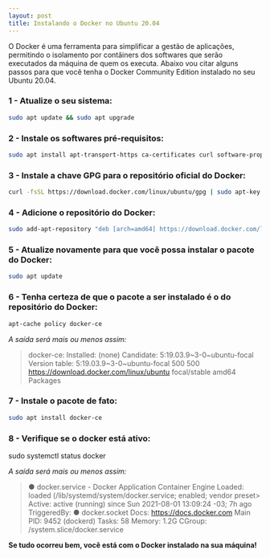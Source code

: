 ```yaml
---
layout: post
title: Instalando o Docker no Ubuntu 20.04
---
```


O Docker é uma ferramenta para simplificar a gestão de aplicações, permitindo o isolamento por contâiners dos softwares que serão executados da máquina de quem os executa. Abaixo vou citar alguns passos para que você tenha o Docker Community Edition instalado no seu Ubuntu 20.04.

### 1 - Atualize o seu sistema:

```bash
sudo apt update && sudo apt upgrade
```

### 2 - Instale os softwares pré-requisitos:

```bash
sudo apt install apt-transport-https ca-certificates curl software-properties-common
```

### 3 - Instale a chave GPG para o repositório oficial do Docker:

```bash
curl -fsSL https://download.docker.com/linux/ubuntu/gpg | sudo apt-key add -
```

### 4 - Adicione o repositório do Docker:

```bash
sudo add-apt-repository "deb [arch=amd64] https://download.docker.com/linux/ubuntu focal stable"
```

### 5 - Atualize novamente para que você possa instalar o pacote do Docker:

```bash
sudo apt update
```

### 6 - Tenha certeza de que o pacote a ser instalado é o do repositório do Docker:

```bash
apt-cache policy docker-ce
```

*A saída será mais ou menos assim:*

> docker-ce:
  Installed: (none)
  Candidate: 5:19.03.9~3-0~ubuntu-focal
  Version table:
     5:19.03.9~3-0~ubuntu-focal 500
        500 https://download.docker.com/linux/ubuntu focal/stable amd64 Packages

### 7 - Instale o pacote de fato:

```bash
sudo apt install docker-ce
```

### 8 - Verifique se o docker está ativo:

sudo systemctl status docker

*A saída será mais ou menos assim:*

>● docker.service - Docker Application Container Engine
     Loaded: loaded (/lib/systemd/system/docker.service; enabled; vendor preset>
     Active: active (running) since Sun 2021-08-01 13:09:24 -03; 7h ago
TriggeredBy: ● docker.socket
       Docs: https://docs.docker.com
   Main PID: 9452 (dockerd)
      Tasks: 58
     Memory: 1.2G
     CGroup: /system.slice/docker.service

**Se tudo ocorreu bem, você está com o Docker instalado na sua máquina!**